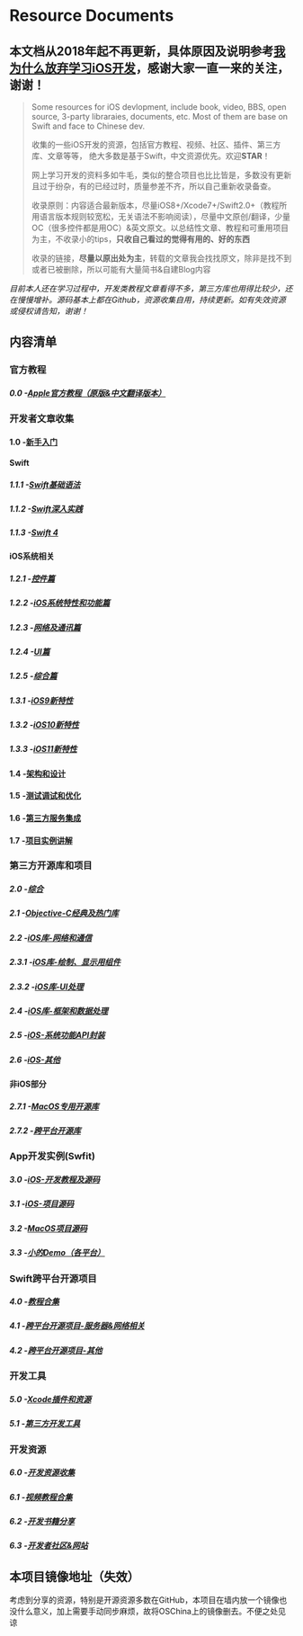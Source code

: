 # Resource Documents

## 本文档从2018年起不再更新，具体原因及说明参考[我为什么放弃学习iOS开发][1]，感谢大家一直一来的关注，谢谢！

> Some resources for iOS devlopment, include book, video, BBS, open source, 3-party libraraies, documents, etc. Most of them are base on Swift and face to Chinese dev.
> 
> 收集的一些iOS开发的资源，包括官方教程、视频、社区、插件、第三方库、文章等等， 绝大多数是基于Swift，中文资源优先。欢迎**STAR**！
> 
> 网上学习开发的资料多如牛毛，类似的整合项目也比比皆是，多数没有更新且过于纷杂，有的已经过时，质量参差不齐，所以自己重新收录备查。
> 
> 收录原则：内容适合最新版本，尽量iOS8+/Xcode7+/Swift2.0+（教程所用语言版本规则较宽松，无关语法不影响阅读），尽量中文原创/翻译，少量OC（很多控件都是用OC）&英文原文。以总结性文章、教程和可重用项目为主，不收录小的tips，**只收自己看过的觉得有用的、好的东西**
>  
> 收录的链接，**尽量以原出处为主**，转载的文章我会找找原文，除非是找不到或者已被删除，所以可能有大量简书&自建Blog内容

_目前本人还在学习过程中，开发类教程文章看得不多，第三方库也用得比较少，还在慢慢增补。源码基本上都在Github，资源收集自用，持续更新。如有失效资源或侵权请告知，谢谢！_

## 内容清单
### 官方教程
##### 0.0   -[Apple官方教程（原版&中文翻译版本）][2]
### 开发者文章收集
#### 1.0   -[新手入门][3]
#### Swift
##### 1.1.1 -[Swift基础语法][4]
##### 1.1.2 -[Swift深入实践][5]
##### 1.1.3 -[Swift 4][6]
#### iOS系统相关
##### 1.2.1 -[控件篇][7]
##### 1.2.2 -[iOS系统特性和功能篇][8]
##### 1.2.3 -[网络及通讯篇][9]
##### 1.2.4 -[UI篇][10]
##### 1.2.5 -[综合篇][11]
##### 1.3.1 -[iOS9新特性][12]
##### 1.3.2 -[iOS10新特性][13]
##### 1.3.3 -[iOS11新特性][14]
#### 1.4   -[架构和设计][15]
#### 1.5   -[测试调试和优化][16]
#### 1.6   -[第三方服务集成][17]
#### 1.7   -[项目实例讲解][18]
### 第三方开源库和项目
##### 2.0   -[综合][19]
##### 2.1   -[Objective-C经典及热门库][20]
##### 2.2   -[iOS库-网络和通信][21]
##### 2.3.1 -[iOS库-绘制、显示用组件][22]
##### 2.3.2 -[iOS库-UI处理][23]
##### 2.4   -[iOS库-框架和数据处理][24]
##### 2.5   -[iOS-系统功能API封装][25]
##### 2.6   -[iOS-其他][26]
#### 非iOS部分
##### 2.7.1 -[MacOS专用开源库][27]
##### 2.7.2 -[跨平台开源库][28]
### App开发实例(Swfit)
##### 3.0   -[iOS-开发教程及源码][29]
##### 3.1   -[iOS-项目源码][30]
##### 3.2   -[MacOS项目源码][31]
##### 3.3   -[小的Demo（各平台）][32]
### Swift跨平台开源项目
##### 4.0   -[教程合集][33]
##### 4.1   -[跨平台开源项目-服务器&网络相关][34]
##### 4.2   -[跨平台开源项目-其他][35]
### 开发工具
##### 5.0   -[Xcode插件和资源][36]
##### 5.1   -[第三方开发工具][37]
### 开发资源
##### 6.0   -[开发资源收集][38]
##### 6.1   -[视频教程合集][39]
##### 6.2   -[开发书籍分享][40]
##### 6.3   -[开发者社区&网站][41]

## 本项目镜像地址（失效）
考虑到分享的资源，特别是开源资源多数在GitHub，本项目在墙内放一个镜像也没什么意义，加上需要手动同步麻烦，故将OSChina上的镜像删去。不便之处见谅

[1]:	http://conanwhf.github.io/2017/12/31/WhyIDropTheApple/ "我为什么放弃学习iOS开发"
[2]:	0.0fromApple.md
[3]:	1.0newer.md
[4]:	1.1.1swiftBase.md
[5]:	1.1.2swiftMore.md
[6]:	1.1.2swift4.md
[7]:	1.2.1widget.md
[8]:	1.2.2iosFunction.md
[9]:	1.2.3network.md
[10]:	1.2.4UI.md
[11]:	1.2.5comprehensive.md
[12]:	1.3.1iOS9.md
[13]:	1.3.2iOS10.md
[14]:	1.3.3iOS11.md
[15]:	1.4design.md
[16]:	1.5debug.md
[17]:	1.6integration.md
[18]:	1.7project.md
[19]:	2.0thirdLib.md
[20]:	2.1ocLib.md
[21]:	2.2libnet.md
[22]:	2.3.1UIwidget.md
[23]:	2.3.2libui.md
[24]:	2.4libframework.md
[25]:	2.5libos.md
[26]:	2.6libother.md
[27]:	2.7.1libmac.md
[28]:	2.7.2liball.md
[29]:	3.0iosAppHowto.md
[30]:	3.1iOSproject.md
[31]:	3.2macApp.md
[32]:	3.3SwiftDemo.md
[33]:	4.0openHowto.md
[34]:	4.1openNet.md
[35]:	4.2openPrj.md
[36]:	5.0Xcode.md
[37]:	5.1ToolAndRes.md
[38]:	6.0resource.md
[39]:	6.1Video.md
[40]:	6.2books.md
[41]:	6.3bbs.md
